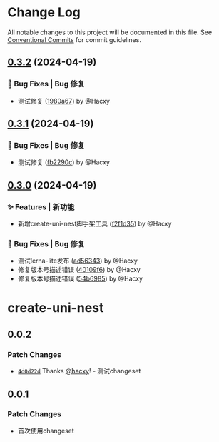 # Change Log

All notable changes to this project will be documented in this file.
See [Conventional Commits](https://conventionalcommits.org) for commit guidelines.

## [0.3.2](https://github.com/hacxy/uni-nest/compare/v0.3.1...v0.3.2) (2024-04-19)

### 🐛 Bug Fixes | Bug 修复

* 测试修复 ([1980a67](https://github.com/hacxy/uni-nest/commit/1980a674071f0cb831ea8b6b3711967e31c229a4)) by @Hacxy

## [0.3.1](https://github.com/hacxy/uni-nest/compare/v0.3.0...v0.3.1) (2024-04-19)

### 🐛 Bug Fixes | Bug 修复

* 测试修复 ([fb2290c](https://github.com/hacxy/uni-nest/commit/fb2290c241f44972d3b1debc5d4571bc279ad8b9)) by @Hacxy

## [0.3.0](https://github.com/hacxy/uni-nest/compare/v0.2.3...v0.3.0) (2024-04-19)

### ✨ Features | 新功能

* 新增create-uni-nest脚手架工具 ([f2f1d35](https://github.com/hacxy/uni-nest/commit/f2f1d351c1a22598440d7e282356120cb203a818)) by @Hacxy

### 🐛 Bug Fixes | Bug 修复

* 测试lerna-lite发布 ([ad56343](https://github.com/hacxy/uni-nest/commit/ad56343ef47ed206599278ceee914ca5b4013ab6)) by @Hacxy
* 修复版本号描述错误 ([40109f6](https://github.com/hacxy/uni-nest/commit/40109f60dba9279f2c277ae52bb69fc8ed11165c)) by @Hacxy
* 修复版本号描述错误 ([54b6985](https://github.com/hacxy/uni-nest/commit/54b6985455fbed244a07eadcf6c925c26400bc65)) by @Hacxy

# create-uni-nest

## 0.0.2

### Patch Changes

- [`4d0d22d`](https://github.com/hacxy/uni-nest/commit/4d0d22d29b13849b6faf64b644ebd2973377f5b4) Thanks [@hacxy](https://github.com/hacxy)! - 测试changeset

## 0.0.1

### Patch Changes

- 首次使用changeset
